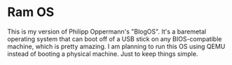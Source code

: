 # Ram OS

This is my version of Philipp Oppermann's "BlogOS". It's a baremetal operating system that can boot off of a USB stick on any BIOS-compatible machine, which is pretty amazing. I am planning to run this OS using QEMU instead of booting a physical machine. Just to keep things simple.
